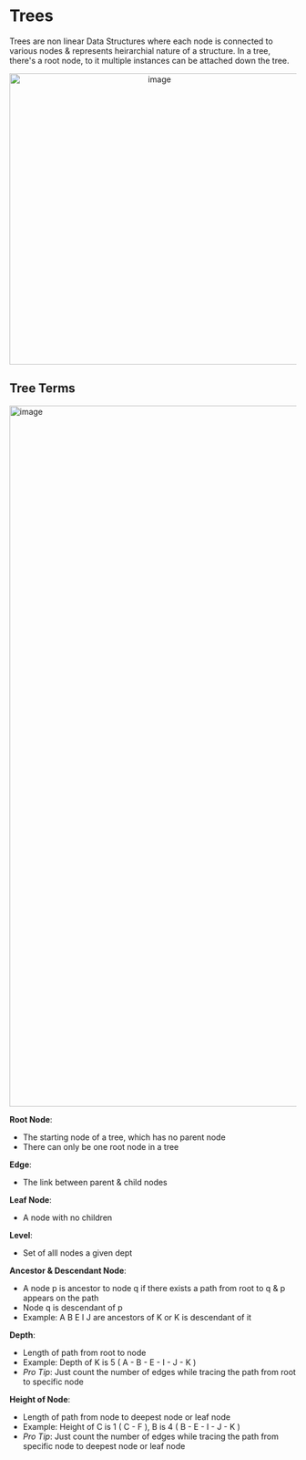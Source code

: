 # Trees

Trees are non linear Data Structures where each node is connected to various nodes & represents heirarchial nature of a structure. 
In a tree, there's a root node, to it multiple instances can be attached down the tree.

<p align="center">
<img width="511" alt="image" src="https://user-images.githubusercontent.com/28825619/216803306-ba814f97-31b9-4d50-806e-c39031e88db6.png">
</p>

## Tree Terms


<img width="1230" alt="image" src="https://user-images.githubusercontent.com/28825619/216803810-3c44e239-5e8a-4527-9a24-45203f2779ad.png">


**Root Node**: 
- The starting node of a tree, which has no parent node
- There can only be one root node in a tree


**Edge**:
- The link between parent & child nodes

**Leaf Node**:
- A node with no children 


**Level**:
- Set of alll nodes a given dept

**Ancestor & Descendant Node**:
- A node p is ancestor to node q if there exists a path from root to q & p appears on the path
- Node q is descendant of p
- Example: A B E I J are ancestors of K or K is descendant of it

**Depth**:
- Length of path from root to node
- Example: Depth of K is 5 ( A - B - E - I - J - K )
- _Pro Tip_: Just count the number of edges while tracing the path from root to specific node

**Height of Node**:
- Length of path from node to deepest node or leaf node
- Example: Height of C is 1 ( C - F ), B is 4 ( B - E - I - J - K )
- _Pro Tip_: Just count the number of edges while tracing the path from specific node to deepest node or leaf node

